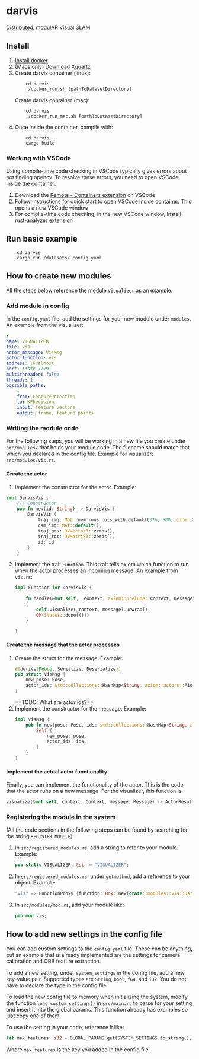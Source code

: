 # darvis
Distributed, modulAR Visual SLAM

## Install
1. [Install docker](https://docs.docker.com/get-docker/)
2. (Macs only) [Download Xquartz](https://www.xquartz.org/) 
3. Create darvis container (linux):
    ```
        cd darvis
        ./docker_run.sh [pathToDatasetDirectory]
    ```
    Create darvis container (mac):
    ```
        cd darvis
        ./docker_run_mac.sh [pathToDatasetDirectory]
    ```
4. Once inside the container, compile with:
    ```
        cd darvis
        cargo build
    ```

### Working with VSCode
Using compile-time code checking in VSCode typically gives errors about not finding opencv. To resolve these errors, you need to open VSCode inside the container:
1. Download the [Remote - Containers extension](https://marketplace.visualstudio.com/items?itemName=ms-vscode-remote.remote-containers) on VSCode
2. Follow [instructions for quick start](https://code.visualstudio.com/docs/remote/containers#_quick-start-open-an-existing-folder-in-a-container) to open VSCode inside container. This opens a new VSCode window
3. For compile-time code checking, in the new VSCode window, install [rust-analyzer extension](https://marketplace.visualstudio.com/items?itemName=matklad.rust-analyzer) 

## Run basic example
```
    cd darvis
    cargo run /datasets/ config.yaml
```

## How to create new modules

All the steps below reference the module ``Visualizer`` as an example.

### Add module in config
In the ``config.yaml`` file, add the settings for your new module under ``modules``. An example from the visualizer:

```yaml
-
name: VISUALIZER
file: vis
actor_message: VisMsg
actor_function: vis
address: localhost
port: !!str 7779
multithreaded: false
threads: 1
possible_paths:
    -
    from: FeatureDetection
    to: KFDecision
    input: feature vectors
    output: frame, feature points
```

### Writing the module code
For the following steps, you will be working in a new file you create under ``src/modules/`` that holds your module code. The filename should match that which you declared in the config file. Example for visualizer: ``src/modules/vis.rs``.

#### Create the actor
1. Implement the constructor for the actor. Example:
```Rust
impl DarvisVis {
    /// Constructor
    pub fn new(id: String) -> DarvisVis {
        DarvisVis {
            traj_img: Mat::new_rows_cols_with_default(376, 500, core::CV_8UC3, core::Scalar::all(0.0)).unwrap(),
            cam_img: Mat::default(),
            traj_pos: DVVector3::zeros(),
            traj_rot: DVMatrix3::zeros(),
            id: id
        }
    }
```
2. Implement the trait ``Function``. This trait tells axiom which function to run when the actor processes an incoming message. An example from ``vis.rs``:
    ```Rust
    impl Function for DarvisVis {

        fn handle(&mut self, _context: axiom::prelude::Context, message: Message) -> ActorResult<()>
        {
            self.visualize(_context, message).unwrap();
            Ok(Status::done(()))
        }

    }
    ```

#### Create the message that the actor processes
1. Create the struct for the message. Example:
    ```Rust
    #[derive(Debug, Serialize, Deserialize)]
    pub struct VisMsg {
        new_pose: Pose,
        actor_ids: std::collections::HashMap<String, axiom::actors::Aid>
    }
    ```
    ==TODO: What are actor ids?==
3. Implement the constructor for the message. Example:
    ```Rust
    impl VisMsg {
        pub fn new(pose: Pose, ids: std::collections::HashMap<String, axiom::actors::Aid>) -> Self {
            Self {
                new_pose: pose,
                actor_ids: ids,
            }
        }
    }
    ```

#### Implement the actual actor functionality
Finally, you can implement the functionality of the actor. This is the code that the actor runs on a new message. For the visualizer, this function is:
```Rust
visualize(&mut self, context: Context, message: Message) -> ActorResult<()>
```

### Registering the module in the system
(All the code sections in the following steps can be found by searching for the string ``REGISTER MODULE``)
1. In ``src/registered_modules.rs``, add a string to refer to your module. Example:
    ```Rust
    pub static VISUALIZER: &str = "VISUALIZER";
    ```
2. In ``src/registered_modules.rs``, under ``getmethod``, add a reference to your object. Example: 
    ```Rust
    "vis" => FunctionProxy {function: Box::new(crate::modules::vis::DarvisVis::new(id.clone()))}
    ```
3. In ``src/modules/mod.rs``, add your module like:
    ```Rust
    pub mod vis;
    ```

## How to add new settings in the config file
You can add custom settings to the ``config.yaml`` file. These can be anything, but an example that is already implemented are the settings for camera calibration and ORB feature extraction.

To add a new setting, under ``system_settings`` in the config file, add a new key-value pair. Supported types are ``String``, ``bool``, ``f64``, and ``i32``. You do not have to declare the type in the config file.

To load the new config file to memory when initializing the system, modify the function ``load_custom_settings()`` in ``src/main.rs`` to parse for your setting and insert it into the global params. This function already has examples so just copy one of them.

To use the setting in your code, reference it like:
```Rust
let max_features: i32 = GLOBAL_PARAMS.get(SYSTEM_SETTINGS.to_string(), "max_features".to_string());
```
Where ``max_features`` is the key you added in the config file.